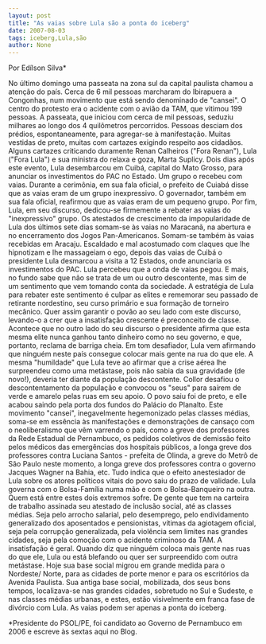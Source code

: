 ```yaml
---
layout: post
title: "As vaias sobre Lula são a ponta do iceberg"
date: 2007-08-03
tags: iceberg,Lula,são
author: None
---
```

Por Ed&iacute;lson Silva* 

No &uacute;ltimo domingo uma passeata na zona sul da capital paulista chamou a aten&ccedil;&atilde;o do pa&iacute;s. Cerca de 6 mil pessoas marcharam do Ibirapuera a Congonhas, num movimento que est&aacute; sendo denominado de &quot;cansei&quot;. O centro do protesto era o acidente com o avi&atilde;o da TAM, que vitimou 199 pessoas. 
A passeata, que iniciou com cerca de mil pessoas, seduziu milhares ao longo dos 4 quil&ocirc;metros percorridos. Pessoas desciam dos pr&eacute;dios, espontaneamente, para agregar-se &agrave; manifesta&ccedil;&atilde;o. Muitas vestidas de preto, muitas com cartazes exigindo respeito aos cidad&atilde;os. Alguns cartazes criticando duramente Renan Calheiros (&quot;Fora Renan&quot;), Lula (&quot;Fora Lula&quot;) e sua ministra do relaxa e goza, Marta Suplicy. 
Dois dias ap&oacute;s este evento, Lula desembarcou em Cuib&aacute;, capital do Mato Grosso, para anunciar os investimentos do PAC no Estado. Um grupo o recebeu com vaias. Durante a cerim&ocirc;nia, em sua fala oficial, o prefeito de Cuiab&aacute; disse que as vaias eram de um grupo inexpressivo. 
O governador, tamb&eacute;m em sua fala oficial, reafirmou que as vaias eram de um pequeno grupo. Por fim, Lula, em seu discurso, dedicou-se firmemente a rebater as vaias do &quot;inexpressivo&quot; grupo. 
Os atestados de crescimento da impopularidade de Lula dos &uacute;ltimos sete dias somam-se &agrave;s vaias no Maracan&atilde;, na abertura e no encerramento dos Jogos Pan-Americanos. Somam-se tamb&eacute;m &agrave;s vaias recebidas em Aracaju. 
Escaldado e mal acostumado com claques que lhe hipnotizam e lhe massageiam o ego, depois das vaias de Cuib&aacute; o presidente Lula desmarcou a visita a 12 Estados, onde anunciaria os investimentos do PAC. Lula percebeu que a onda de vaias pegou. E mais, no fundo sabe que n&atilde;o se trata de um ou outro descontente, mas sim de um sentimento que vem tomando conta da sociedade. 
A estrat&eacute;gia de Lula para rebater este sentimento &eacute; culpar as elites e rememorar seu passado de retirante nordestino, seu curso prim&aacute;rio e sua forma&ccedil;&atilde;o de torneiro mec&acirc;nico. Quer assim garantir o pov&atilde;o ao seu lado com este discurso, levando-o a crer que a insatisfa&ccedil;&atilde;o crescente &eacute; preconceito de classe. Acontece que no outro lado do seu discurso o presidente afirma que esta mesma elite nunca ganhou tanto dinheiro como no seu governo, e que, portanto, reclama de barriga cheia. 
Em tom desafiador, Lula vem afirmando que ningu&eacute;m neste pa&iacute;s consegue colocar mais gente na rua do que ele. A mesma &quot;humildade&quot; que Lula teve ao afirmar que a crise a&eacute;rea lhe surpreendeu como uma met&aacute;stase, pois n&atilde;o sabia da sua gravidade (de novo!), deveria ter diante da popula&ccedil;&atilde;o descontente. 
Collor desafiou o descontentamento da popula&ccedil;&atilde;o e convocou os &quot;seus&quot; para sa&iacute;rem de verde e amarelo pelas ruas em seu apoio. O povo saiu foi de preto, e elle acabou saindo pela porta dos fundos do Pal&aacute;cio do Planalto. 
Este movimento &quot;cansei&quot;, inegavelmente hegemonizado pelas classes m&eacute;dias, soma-se em ess&ecirc;ncia &agrave;s manifesta&ccedil;&otilde;es e demonstra&ccedil;&otilde;es de cansa&ccedil;o com o neoliberalismo que v&ecirc;m varrendo o pa&iacute;s, como a greve dos professores da Rede Estadual de Pernambuco, os pedidos coletivos de demiss&atilde;o feito pelos m&eacute;dicos das emerg&ecirc;ncias dos hospitais p&uacute;blicos, a longa greve dos professores contra Luciana Santos - prefeita de Olinda, a greve do Metr&ocirc; de S&atilde;o Paulo neste momento, a longa greve dos professores contra o governo Jacques Wagner na Bahia, etc. 
Tudo indica que o efeito anestesiador de Lula sobre os atores pol&iacute;ticos vitais do povo saiu do prazo de validade. Lula governa com o Bolsa-Fam&iacute;lia numa m&atilde;o e com o Bolsa-Banqueiro na outra. Quem est&aacute; entre estes dois extremos sofre. De gente que tem na carteira de trabalho assinada seu atestado de inclus&atilde;o social, at&eacute; as classes m&eacute;dias. Seja pelo arrocho salarial, pelo desemprego, pelo endividamento generalizado dos aposentados e pensionistas, v&iacute;timas da agiotagem oficial, seja pela corrup&ccedil;&atilde;o generalizada, pela viol&ecirc;ncia sem limites nas grandes cidades, seja pela como&ccedil;&atilde;o com o acidente criminoso da TAM. A insatisfa&ccedil;&atilde;o &eacute; geral. 
Quando diz que ningu&eacute;m coloca mais gente nas ruas do que ele, Lula ou est&aacute; blefando ou quer ser surpreendido com outra met&aacute;stase. Hoje sua base social migrou em grande medida para o Nordeste/ Norte, para as cidades de porte&nbsp;menor e para os escrit&oacute;rios da Avenida Paulista. 
Sua antiga base social, mobilizada, dos seus bons tempos, localizava-se nas grandes cidades, sobretudo no Sul e Sudeste, e nas classes m&eacute;dias urbanas, e estes, est&atilde;o visivelmente em franca fase de div&oacute;rcio com Lula. As vaias podem ser apenas a ponta do iceberg. 

*Presidente do PSOL/PE, foi candidato ao Governo de Pernambuco em 2006 e escreve &agrave;s sextas aqui no Blog.&nbsp; 